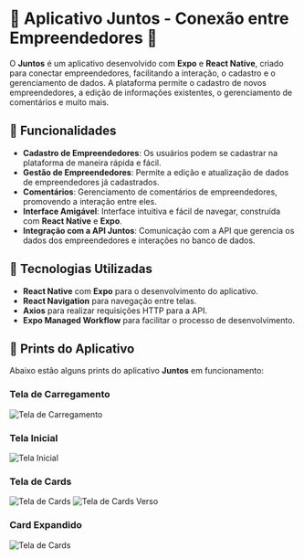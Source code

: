 # 📱 Aplicativo Juntos - Conexão entre Empreendedores 🚀

O **Juntos** é um aplicativo desenvolvido com **Expo** e **React Native**, criado para conectar empreendedores, facilitando a interação, o cadastro e o gerenciamento de dados. A plataforma permite o cadastro de novos empreendedores, a edição de informações existentes, o gerenciamento de comentários e muito mais.

## 🔧 Funcionalidades

- **Cadastro de Empreendedores**: Os usuários podem se cadastrar na plataforma de maneira rápida e fácil.
- **Gestão de Empreendedores**: Permite a edição e atualização de dados de empreendedores já cadastrados.
- **Comentários**: Gerenciamento de comentários de empreendedores, promovendo a interação entre eles.
- **Interface Amigável**: Interface intuitiva e fácil de navegar, construída com **React Native** e **Expo**.
- **Integração com a API Juntos**: Comunicação com a API que gerencia os dados dos empreendedores e interações no banco de dados.

## 🚀 Tecnologias Utilizadas

- **React Native** com **Expo** para o desenvolvimento do aplicativo.
- **React Navigation** para navegação entre telas.
- **Axios** para realizar requisições HTTP para a API.
- **Expo Managed Workflow** para facilitar o processo de desenvolvimento.

## 📸 Prints do Aplicativo

Abaixo estão alguns prints do aplicativo **Juntos** em funcionamento:

### Tela de Carregamento
![Tela de Carregamento](assets/print_loading.png)

### Tela Inicial
![Tela Inicial](assets/print_landing.png)

### Tela de Cards
![Tela de Cards](assets/print_cards.png)
![Tela de Cards Verso](assets/print_cards_back.png)

### Card Expandido
![Tela de Cards](assets/print_card_expanded.png)
